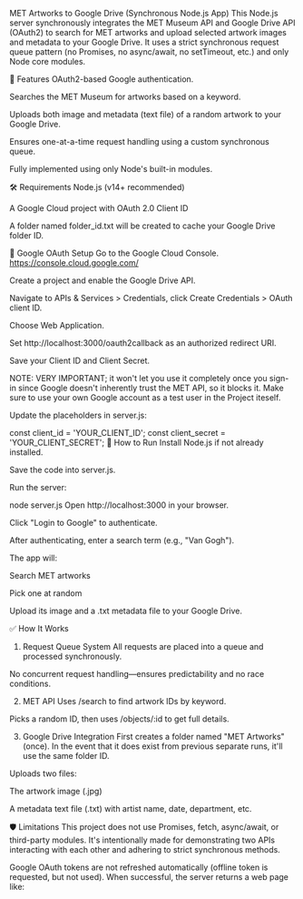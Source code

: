 MET Artworks to Google Drive (Synchronous Node.js App)
This Node.js server synchronously integrates the MET Museum API and Google Drive API (OAuth2) to search for MET artworks and upload selected artwork images and metadata to your Google Drive. It uses a strict synchronous request queue pattern (no Promises, no async/await, no setTimeout, etc.) and only Node core modules.

🚀 Features
OAuth2-based Google authentication.

Searches the MET Museum for artworks based on a keyword.

Uploads both image and metadata (text file) of a random artwork to your Google Drive.

Ensures one-at-a-time request handling using a custom synchronous queue.

Fully implemented using only Node's built-in modules.

🛠 Requirements
Node.js (v14+ recommended)

A Google Cloud project with OAuth 2.0 Client ID

A folder named folder_id.txt will be created to cache your Google Drive folder ID.

🔐 Google OAuth Setup
Go to the Google Cloud Console.
https://console.cloud.google.com/

Create a project and enable the Google Drive API.

Navigate to APIs & Services > Credentials, click Create Credentials > OAuth client ID.

Choose Web Application.

Set http://localhost:3000/oauth2callback as an authorized redirect URI.

Save your Client ID and Client Secret.

NOTE: VERY IMPORTANT; it won't let you use it completely once you sign-in since Google doesn't
inherently trust the MET API, so it blocks it. Make sure to use your own Google account as a test
user in the Project iteself. 

Update the placeholders in server.js:

const client_id = 'YOUR_CLIENT_ID';
const client_secret = 'YOUR_CLIENT_SECRET';
🧪 How to Run
Install Node.js if not already installed.

Save the code into server.js.

Run the server:

node server.js
Open http://localhost:3000 in your browser.

Click "Login to Google" to authenticate.

After authenticating, enter a search term (e.g., "Van Gogh").

The app will:

Search MET artworks

Pick one at random

Upload its image and a .txt metadata file to your Google Drive.

✅ How It Works
1. Request Queue System
All requests are placed into a queue and processed synchronously.

No concurrent request handling—ensures predictability and no race conditions.

2. MET API
Uses /search to find artwork IDs by keyword.

Picks a random ID, then uses /objects/:id to get full details.

3. Google Drive Integration
First creates a folder named "MET Artworks" (once). In the event that it does exist
from previous separate runs, it'll use the same folder ID.

Uploads two files:

The artwork image (.jpg)

A metadata text file (.txt) with artist name, date, department, etc.

🛡 Limitations
This project does not use Promises, fetch, async/await, or third-party modules.
It's intentionally made for demonstrating two APIs interacting with each other
and adhering to strict synchronous methods.


Google OAuth tokens are not refreshed automatically (offline token is requested, but not used).
When successful, the server returns a web page like:

